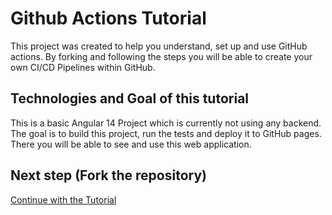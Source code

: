# Github Actions Tutorial

This project was created to help you understand, set up and use GitHub actions.
By forking and following the steps you will be able to create your own CI/CD Pipelines within GitHub.

## Technologies and Goal of this tutorial
This is a basic Angular 14 Project which is currently not using any backend.
The goal is to build this project, run the tests and deploy it to GitHub pages.
There you will be able to see and use this web application.

## Next step (Fork the repository)
[Continue with the Tutorial](tutorial/fork-the-repository.md)
